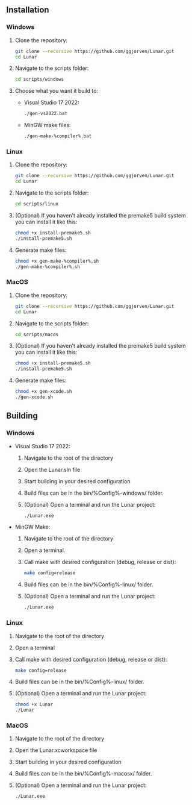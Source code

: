 ## Installation

### Windows

1. Clone the repository:
    ```sh
    git clone --recursive https://github.com/ggjorven/Lunar.git
    cd Lunar
    ```

2. Navigate to the scripts folder:
    ```sh
    cd scripts/windows
    ```

3. Choose what you want it build to:
    - Visual Studio 17 2022:
        ```sh
        ./gen-vs2022.bat
        ```
    - MinGW make files:
        ```sh
        ./gen-make-%compiler%.bat
        ```

### Linux

1. Clone the repository:
    ```sh
    git clone --recursive https://github.com/ggjorven/Lunar.git
    cd Lunar
    ```

2. Navigate to the scripts folder:
    ```sh
    cd scripts/linux
    ```

3. (Optional) If you haven't already installed the premake5 build system you can install it like this:
    ```sh
    chmod +x install-premake5.sh
    ./install-premake5.sh
    ```

4. Generate make files:
    ```sh
    chmod +x gen-make-%compiler%.sh
    ./gen-make-%compiler%.sh
    ```

### MacOS

1. Clone the repository:
    ```sh
    git clone --recursive https://github.com/ggjorven/Lunar.git
    cd Lunar
    ```

2. Navigate to the scripts folder:
    ```sh
    cd scripts/macos
    ```

3. (Optional) If you haven't already installed the premake5 build system you can install it like this:
    ```sh
    chmod +x install-premake5.sh
    ./install-premake5.sh
    ```

4. Generate make files:
    ```sh
    chmod +x gen-xcode.sh
    ./gen-xcode.sh
    ```

## Building

### Windows
- Visual Studio 17 2022:
    1. Navigate to the root of the directory
    2. Open the Lunar.sln file
    3. Start building in your desired configuration
    4. Build files can be in the bin/%Config%-windows/ folder.
    5. (Optional) Open a terminal and run the Lunar project:

        ```sh
        ./Lunar.exe 
        ```

- MinGW Make:
    1. Navigate to the root of the directory
    2. Open a terminal.
    3. Call make with desired configuration (debug, release or dist):

        ```sh
        make config=release
        ```

    5. Build files can be in the bin/%Config%-linux/ folder.
    6. (Optional) Open a terminal and run the Lunar project:
        ```sh
        ./Lunar.exe 
        ```

### Linux

1. Navigate to the root of the directory
2. Open a terminal
3. Call make with desired configuration (debug, release or dist):

    ```sh
    make config=release
    ```

5. Build files can be in the bin/%Config%-linux/ folder.
6. (Optional) Open a terminal and run the Lunar project:

    ```sh
    chmod +x Lunar
    ./Lunar
    ```

### MacOS
1. Navigate to the root of the directory
2. Open the Lunar.xcworkspace file
3. Start building in your desired configuration
4. Build files can be in the bin/%Config%-macosx/ folder.
5. (Optional) Open a terminal and run the Lunar project:

    ```sh
    ./Lunar.exe 
    ```